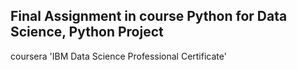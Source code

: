 ## Final Assignment in course Python for Data Science, Python Project

coursera 'IBM Data Science Professional Certificate'
